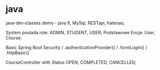 # java
java-dev-classes demo - java 8, MySql, RESTapi, hateoas;


System posiada role: ADMIN, STUDENT, USER;
Podstawowe Encje: User, Course;

Basic Spring Boot Security 
/ .authenticationProvider()
/ .formLogin()
/ .httpBasic()

CourseController with Status OPEN, COMPLETED, CANCELLED;
